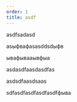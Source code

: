 ```yaml
---
order: 1
title: asdf
---
```


asdfsadasd

asыфвафasasddsdыфв

ывафываaывфыa

asdasdfaasdasdfas

asdsdfaasdsaas

sdfasdfasdfasdfasdfфыва